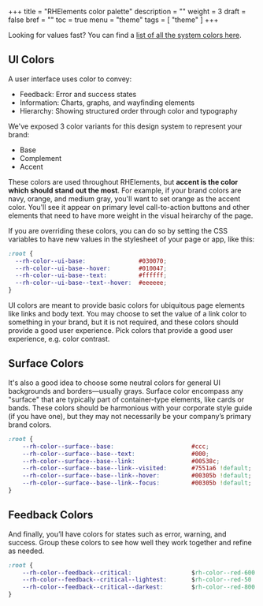 +++
title = "RHElements color palette"
description = ""
weight = 3
draft = false
bref = ""
toc = true
menu = "theme"
tags = [ "theme" ]
+++


Looking for values fast? You can find a <a href="https://github.com/RHElements/rhelements/blob/master/elements/rh-sass/variables/_colors.scss" target="_blank">list of all the system colors here</a>.

## UI Colors

A user interface uses color to convey:

 - Feedback: Error and success states
 - Information: Charts, graphs, and wayfinding elements
 - Hierarchy: Showing structured order through color and typography

We've exposed 3 color variants for this design system to represent your brand:

 - Base
 - Complement
 - Accent

These colors are used throughout RHElements, but **accent is the color which should stand out the most**. For example, if your brand colors are navy, orange, and medium gray, you'll want to set orange as the accent color. You'll see it appear on primary level call-to-action buttons and other elements that need to have more weight in the visual heirarchy of the page.

If you are overriding these colors, you can do so by setting the CSS variables to have new values in the stylesheet of your page or app, like this:

```css
:root {
  --rh-color--ui-base:               #030070;
  --rh-color--ui-base--hover:        #010047;
  --rh-color--ui-base--text:         #ffffff;
  --rh-color--ui-base--text--hover:  #eeeeee;
}
```

UI colors are meant to provide basic colors for ubiquitous page elements like links and body text. You may choose to set the value of a link color to something in your brand, but it is not required, and these colors should provide a good user experience. Pick colors that provide a good user experience, e.g. color contrast.


## Surface Colors

It's also a good idea to choose some neutral colors for general UI backgrounds and borders—usually grays. Surface color encompass any "surface" that are typically part of container-type elements, like cards or bands. These colors should be harmonious with your corporate style guide (if you have one), but they may not necessarily be your company’s primary brand colors. 

```css
:root {
    --rh-color--surface--base:                      #ccc;
    --rh-color--surface--base--text:                #000;
    --rh-color--surface--base--link:                #00538c; 
    --rh-color--surface--base--link--visited:       #7551a6 !default;
    --rh-color--surface--base--link--hover:         #00305b !default;
    --rh-color--surface--base--link--focus:         #00305b !default;
}
```


## Feedback Colors

And finally, you’ll have colors for states such as error, warning, and success. Group these colors to see how well they work together and refine as needed.

```css
:root {
    --rh-color--feedback--critical:                 $rh-color--red-600 !default;
    --rh-color--feedback--critical--lightest:       $rh-color--red-50 !default;
    --rh-color--feedback--critical--darkest:        $rh-color--red-800 !default;
}
```

